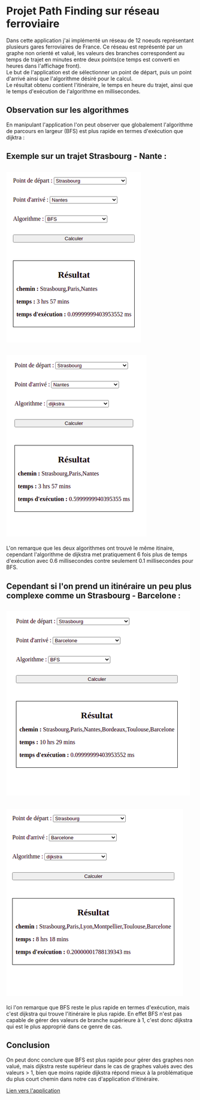 # Projet Path Finding sur réseau ferroviaire

Dans cette application j'ai implémenté un réseau de 12 noeuds représentant plusieurs gares ferroviaires de France. Ce réseau est représenté par un graphe non orienté et valué, les valeurs des branches correspondent au temps de trajet en minutes entre deux points(ce temps est converti en heures dans l'affichage front).</br>
Le but de l'application est de sélectionner un point de départ, puis un point d'arrivé ainsi que l'algorithme désiré pour le calcul.</br>
Le résultat obtenu contient l'itinéraire, le temps en heure du trajet, ainsi que le temps d'exécution de l'algorithme en millisecondes.

## Observation sur les algorithmes

En manipulant l'application l'on peut observer que globalement l'algorithme de parcours en largeur (BFS) est plus rapide en termes d'exécution que dijktra :


Exemple sur un trajet Strasbourg - Nante : 
---
![Texte alternatif](./src/assets/md-images/stras-nantes-bfs.png "Strasbourg - Nante via algorithme BFS")
---
![Texte alternatif](./src/assets/md-images/stras-nantes-dij.png "Strasbourg - Nante via algorithme BFS")
---
L'on remarque que les deux algorithmes ont trouvé le même itinaire, cependant l'algorithme de dijkstra met pratiquement 6 fois plus de temps
d'exécution avec 0.6 millisecondes contre seulement 0.1 millisecondes pour BFS.

Cependant si l'on prend un itinéraire un peu plus complexe comme un Strasbourg - Barcelone : 
---
![Texte alternatif](./src/assets/md-images/stras-barc-dfs.png "Strasbourg - Nante via algorithme BFS")
---
![Texte alternatif](./src/assets/md-images/stras-bar-dij.png "Strasbourg - Nante via algorithme BFS")
---
Ici l'on remarque que BFS reste le plus rapide en termes d'exécution, mais c'est dijkstra qui trouve l'itinéraire le plus rapide.
En effet BFS n'est pas capable de gérer des valeurs de branche supérieure à 1, c'est donc dijkstra qui est le plus approprié dans ce genre de cas.


## Conclusion

On peut donc conclure que BFS est plus rapide pour gérer des graphes non valué, mais dijkstra reste supérieur dans le cas de graphes valués
avec des valeurs > 1, bien que moins rapide dijkstra répond mieux à la problématique du plus court chemin dans notre cas d'application d'itinéraire.


[Lien vers l'application](https://johancampion.github.io/Algo-TP-final/)
